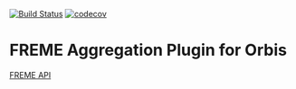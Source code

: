 [![Build Status](https://travis-ci.org/orbis-eval/orbis_plugin_aggregation_freme.svg?branch=master)](https://travis-ci.org/orbis-eval/orbis_plugin_aggregation_freme) [![codecov](https://codecov.io/gh/orbis-eval/orbis_plugin_aggregation_freme/branch/master/graph/badge.svg)](https://codecov.io/gh/orbis-eval/orbis_plugin_aggregation_freme)

# FREME Aggregation Plugin for Orbis
[FREME API](https://freme-project.github.io/)